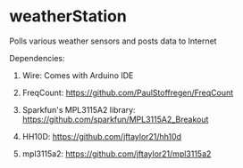 # weatherStation
Polls various weather sensors and posts data to Internet

Dependencies:

1. Wire: Comes with Arduino IDE

2. FreqCount: https://github.com/PaulStoffregen/FreqCount

3. Sparkfun's MPL3115A2 library: https://github.com/sparkfun/MPL3115A2_Breakout

4. HH10D: https://github.com/jftaylor21/hh10d

5. mpl3115a2: https://github.com/jftaylor21/mpl3115a2
